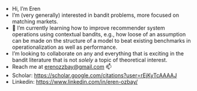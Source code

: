 - Hi, I’m Eren
- I’m (very generally) interested in bandit problems, more focused on matching markets.
- 🌱 I’m currently learning how to improve recommender system operations using contextual bandits, e.g., how loose of an assumption can be made on the structure of a model to beat existing benchmarks in operationalization as well as performance.
- I’m looking to collaborate on any and everything that is exciting in the bandit literature that is not *solely* a topic of theoretical interest.
- Reach me at erenozzbay@gmail.com 📫
- Scholar: https://scholar.google.com/citations?user=rEjKyTcAAAAJ
- Linkedin: https://www.linkedin.com/in/eren-ozbay/
